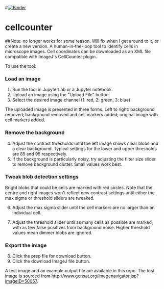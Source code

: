 #[![Binder](https://mybinder.org/badge_logo.svg)](https://mybinder.org/v2/gh/orangewaxcap/cellcounter/master?urlpath=%2Fvoila%2Frender%2Fcellcounterinterface.ipynb)

# cellcounter
##Note: no longer works for some reason. Will fix when I get around to it, or create a new version.
A human-in-the-loop tool to identify cells in microscope images. Cell coordinates can be downloaded as an XML file compatible with ImageJ's CellCounter plugin.

To use the tool:

### Load an image
1. Run the tool in JupyterLab or a Jupyter notebook.
2. Upload an image using the "Upload File" button.
3. Select the desired image channel (1: red, 2: green, 3: blue)

The uploaded image is presented in three forms. Left to right: background removed; background removed and cell markers added; original image with cell markers added.
### Remove the background
4. Adjust the contrast thresholds until the left image shows clear blobs and a clear background. Typical settings for the lower and upper thresholds are 85 and 95 respectively.
5. If the background is particularly noisy, try adjusting the filter size slider to remove background clutter. Small values work best.
### Tweak blob detection settings
Bright blobs that could be cells are marked with red circles. Note that the centre and right images won't reflect new contrast settings until either the max sigma or threshold sliders are tweaked.

6. Adjust the max sigma slider until the cell markers are no larger than an individual cell.

7. Adjust the threshold slider until as many cells as possible are marked, with as few false positives from background noise. Higher threshold values mean dimmer blobs are ignored.
### Export the image
8. Click the prep file for download button.
9. Click the download ImageJ file button.

A test image and an example output file are available in this repo. The test image is sourced from http://www.gensat.org/imagenavigator.jsp?imageID=50657. 
